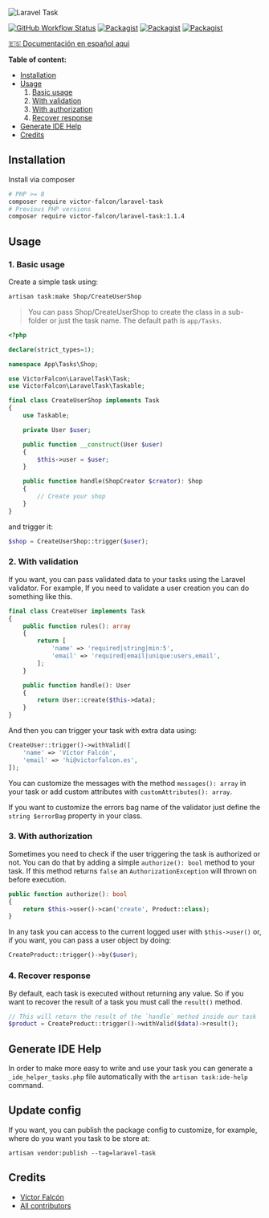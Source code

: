 ![Laravel Task](https://banners.beyondco.de/Laravel%20Tasks.png?theme=dark&packageName=victor-falcon%2Flaravel-task&pattern=glamorous&style=style_1&description=A+simple+way+to+trigger+actions&md=1&showWatermark=0&fontSize=100px&images=code)

[![GitHub Workflow Status](https://github.com/victor-falcon/laravel-task/workflows/Run%20tests/badge.svg)](https://github.com/victor-falcon/laravel-task/actions)
[![Packagist](https://img.shields.io/packagist/v/victor-falcon/laravel-task.svg)](https://packagist.org/packages/victor-falcon/laravel-task)
[![Packagist](https://poser.pugx.org/victor-falcon/laravel-task/d/total.svg)](https://packagist.org/packages/victor-falcon/laravel-task)
[![Packagist](https://img.shields.io/packagist/l/victor-falcon/laravel-task.svg)](https://packagist.org/packages/victor-falcon/laravel-task)

[🇪🇸 Documentación en español aqui](https://victorfalcon.es/laravel-task/)

**Table of content:**
- [Installation](#installation)
- [Usage](#usage)
	1. [Basic usage](#1-basic-usage)
	2. [With validation](#2-with-validation)
	3. [With authorization](#3-with-authorization)
	4. [Recover response](#4-recover-response)
- [Generate IDE Help](#generate-ide-help)
- [Credits](#credits)

## Installation
Install via composer

```bash
# PHP >= 8
composer require victor-falcon/laravel-task
# Previous PHP versions
composer require victor-falcon/laravel-task:1.1.4
```

## Usage
### 1. Basic usage
Create a simple task using:

```bash
artisan task:make Shop/CreateUserShop
```

> You can pass Shop/CreateUserShop to create the class in a sub-folder or just the task name. The default path is `app/Tasks`.

```php
<?php

declare(strict_types=1);

namespace App\Tasks\Shop;

use VictorFalcon\LaravelTask\Task;
use VictorFalcon\LaravelTask\Taskable;

final class CreateUserShop implements Task
{
	use Taskable;

	private User $user;

	public function __construct(User $user)
	{
		$this->user = $user;
	}

	public function handle(ShopCreator $creator): Shop
	{
		// Create your shop
	}
}
```

and trigger it:

```php
$shop = CreateUserShop::trigger($user);
```

### 2. With validation
If you want, you can pass validated data to your tasks using the Laravel validator. For example, If you need to validate a user creation you can do something like this.

```php
final class CreateUser implements Task
{
	public function rules(): array
	{
		return [
			'name' => 'required|string|min:5',
			'email' => 'required|email|unique:users,email',
		];
	}

	public function handle(): User
	{
		return User::create($this->data);
	}
}
```

And then you can trigger your task with extra data using:

```php
CreateUser::trigger()->withValid([
	'name' => 'Víctor Falcón',
	'email' => 'hi@victorfalcon.es',
]);
```

You can customize the messages with the method `messages(): array` in your task or add custom attributes with `customAttributes(): array`.

If you want to customize the errors bag name of the validator just define the `string $errorBag` property in your class.

### 3. With authorization
Sometimes you need to check if the user triggering the task is authorized or not. You can do that by adding a simple `authorize(): bool` method to your task. If this method returns `false` an `AuthorizationException` will thrown on before execution.

```php
public function authorize(): bool
{
	return $this->user()->can('create', Product::class);
}
```

In any task you can access to the current logged user with `$this->user()` or, if you want, you can pass a user object by doing:

```php
CreateProduct::trigger()->by($user);
```

### 4. Recover response

By default, each task is executed without returning any value. So if you want to recover the result of a task you must call the `result()` method.

```php
// This will return the result of the `handle` method inside our task
$product = CreateProduct::trigger()->withValid($data)->result();
```

## Generate IDE Help
In order to make more easy to write and use your task you can generate a `_ide_helper_tasks.php` file automatically with the `artisan task:ide-help` command.

## Update config
If you want, you can publish the package config to customize, for example, where do you want you task to be store at:

```shell
artisan vendor:publish --tag=laravel-task
```


## Credits
- [Víctor Falcón](https://github.com/victor-falcon)
- [All contributors](https://github.com/victor-falcon/laravel-task/graphs/contributors)
